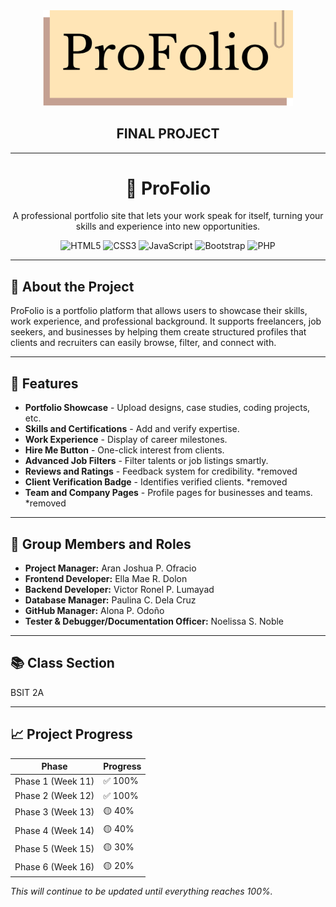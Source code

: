 <div align="center">
  <img src="./frontend/logo.png" width="400"/>
  <h2>FINAL PROJECT</h2>
</div>

---

<div align="center">
   <h1>📂 ProFolio</h1>
  <p>A professional portfolio site that lets your work speak for itself, turning your skills and experience into new opportunities.</p>
  
 ![HTML5](https://img.shields.io/badge/html5-%23E34F26.svg?style=for-the-badge&logo=html5&logoColor=white)
 ![CSS3](https://img.shields.io/badge/css3-%231572B6.svg?style=for-the-badge&logo=css3&logoColor=white) 
 ![JavaScript](https://img.shields.io/badge/javascript-%23323330.svg?style=for-the-badge&logo=javascript&logoColor=%23F7DF1E) 
 ![Bootstrap](https://img.shields.io/badge/bootstrap-%238511FA.svg?style=for-the-badge&logo=bootstrap&logoColor=white) 
 ![PHP](https://img.shields.io/badge/php-%23777BB4.svg?style=for-the-badge&logo=php&logoColor=white)
</div>

---

## 🚀 About the Project
ProFolio is a portfolio platform that allows users to showcase their skills, work experience, and professional background. It supports freelancers, job seekers, and businesses by helping them create structured profiles that clients and recruiters can easily browse, filter, and connect with.

---

## 📌 Features
- **Portfolio Showcase** - Upload designs, case studies, coding projects, etc.
- **Skills and Certifications** - Add and verify expertise.
- **Work Experience** - Display of career milestones.
- **Hire Me Button** - One-click interest from clients.
- **Advanced Job Filters** - Filter talents or job listings smartly.
- **Reviews and Ratings** - Feedback system for credibility. *removed
- **Client Verification Badge** - Identifies verified clients. *removed
- **Team and Company Pages** - Profile pages for businesses and teams. *removed

---

## 👥 Group Members and Roles
- **Project Manager:** Aran Joshua P. Ofracio
- **Frontend Developer:** Ella Mae R. Dolon
- **Backend Developer:** Victor Ronel P. Lumayad
- **Database Manager:** Paulina C. Dela Cruz
- **GitHub Manager:** Alona P. Odoño
- **Tester & Debugger/Documentation Officer:** Noelissa S. Noble

---

## 📚 Class Section
BSIT 2A

---

## 📈 Project Progress
| Phase       | Progress      |
|-------------|--------------|
| Phase 1 (Week 11) | ✅ 100% |
| Phase 2 (Week 12) | ✅ 100%  |
| Phase 3 (Week 13) | 🟡 40%  |
| Phase 4 (Week 14) | 🟡 40%   |
| Phase 5 (Week 15) | 🟡 30%   |
| Phase 6 (Week 16) | 🟡 20%   |

*This will continue to be updated until everything reaches 100%.*
